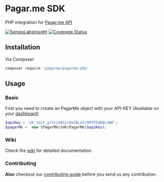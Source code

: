 # Pagar.me SDK

PHP integration for [Pagar.me  API](https://docs.pagar.me/api/)

[![SensioLabsInsight](https://insight.sensiolabs.com/projects/4c34cc13-e52f-492e-a2f2-dbcd398135a2/mini.png)](https://insight.sensiolabs.com/projects/4c34cc13-e52f-492e-a2f2-dbcd398135a2)
[![Coverage Status](https://coveralls.io/repos/github/pagarme/pagarme-php/badge.svg?branch=V3)](https://coveralls.io/github/pagarme/pagarme-php?branch=V3)

## Installation
Via Composer
```sh
composer require 'pagarme/pagarme-php'
```

## Usage
### Basic
First you need to create an PagarMe object with your API-KEY (Avaliable on your [dashboard](https://dashboard.pagar.me/#/myaccount/apikeys))
```php
$apiKey = 'ak_test_grXijQ4GicOa2BLGZrDRTR5qNQxJW0';
$pagarMe =  new \PagarMe\Sdk\PagarMe($apiKey);
```
### Wiki
Check the [wiki](https://github.com/pagarme/pagarme-php/wiki) for detailed documentation.

### Contributing

**Also** checkout our [contributing guide](CONTRIBUTING.md) before you send us any contribution.

